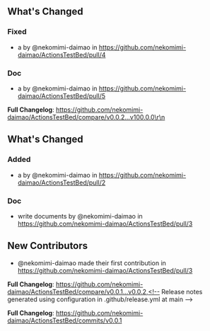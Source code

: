 <!-- Release notes generated using configuration in .github/release.yml at main -->

## What's Changed
### Fixed
* a by @nekomimi-daimao in https://github.com/nekomimi-daimao/ActionsTestBed/pull/4
### Doc
* a by @nekomimi-daimao in https://github.com/nekomimi-daimao/ActionsTestBed/pull/5


**Full Changelog**: https://github.com/nekomimi-daimao/ActionsTestBed/compare/v0.0.2...v100.0.0\r\n<!-- Release notes generated using configuration in .github/release.yml at main -->

## What's Changed
### Added
* a by @nekomimi-daimao in https://github.com/nekomimi-daimao/ActionsTestBed/pull/2
### Doc
* write documents by @nekomimi-daimao in https://github.com/nekomimi-daimao/ActionsTestBed/pull/3

## New Contributors
* @nekomimi-daimao made their first contribution in https://github.com/nekomimi-daimao/ActionsTestBed/pull/3

**Full Changelog**: https://github.com/nekomimi-daimao/ActionsTestBed/compare/v0.0.1...v0.0.2,<!-- Release notes generated using configuration in .github/release.yml at main -->



**Full Changelog**: https://github.com/nekomimi-daimao/ActionsTestBed/commits/v0.0.1